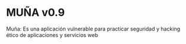 # MUÑA v0.9
Muña: Es una aplicación vulnerable para practicar seguridad y hacking ético de aplicaciones y servicios web 

